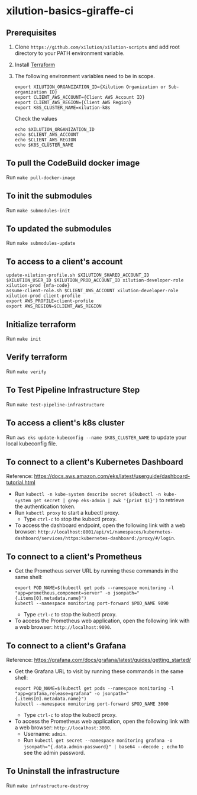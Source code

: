 # xilution-basics-giraffe-ci

## Prerequisites

1. Clone `https://github.com/xilution/xilution-scripts` and add root directory to your PATH environment variable.
1. Install [Terraform](https://www.terraform.io/)
1. The following environment variables need to be in scope.
    ```
    export XILUTION_ORGANIZATION_ID={Xilution Organization or Sub-organization ID}
    export CLIENT_AWS_ACCOUNT={Client AWS Account ID}
    export CLIENT_AWS_REGION={Client AWS Region}
    export K8S_CLUSTER_NAME=xilution-k8s
    
    ```

    Check the values
    ```
    echo $XILUTION_ORGANIZATION_ID
    echo $CLIENT_AWS_ACCOUNT
    echo $CLIENT_AWS_REGION
    echo $K8S_CLUSTER_NAME
    
    ```

## To pull the CodeBuild docker image

Run `make pull-docker-image`

## To init the submodules

Run `make submodules-init`

## To updated the submodules

Run `make submodules-update`

## To access to a client's account

```
update-xilution-profile.sh $XILUTION_SHARED_ACCOUNT_ID $XILUTION_USER_ID $XILUTION_PROD_ACCOUNT_ID xilution-developer-role xilution-prod {mfa-code}
assume-client-role.sh $CLIENT_AWS_ACCOUNT xilution-developer-role xilution-prod client-profile
export AWS_PROFILE=client-profile
export AWS_REGION=$CLIENT_AWS_REGION
```

## Initialize terraform

Run `make init`

## Verify terraform

Run `make verify`

## To Test Pipeline Infrastructure Step

Run `make test-pipeline-infrastructure`

## To access a client's k8s cluster

Run `aws eks update-kubeconfig --name $K8S_CLUSTER_NAME` to update your local kubeconfig file.

## To connect to a client's Kubernetes Dashboard

Reference: https://docs.aws.amazon.com/eks/latest/userguide/dashboard-tutorial.html

* Run `kubectl -n kube-system describe secret $(kubectl -n kube-system get secret | grep eks-admin | awk '{print $1}')` to retrieve the authentication token.
* Run `kubectl proxy` to start a kubectl proxy.
    * Type `ctrl-c` to stop the kubectl proxy.
* To access the dashboard endpoint, open the following link with a web browser: `http://localhost:8001/api/v1/namespaces/kubernetes-dashboard/services/https:kubernetes-dashboard:/proxy/#/login`.

## To connect to a client's Prometheus

* Get the Prometheus server URL by running these commands in the same shell:
    ```
    export POD_NAME=$(kubectl get pods --namespace monitoring -l "app=prometheus,component=server" -o jsonpath="{.items[0].metadata.name}")
    kubectl --namespace monitoring port-forward $POD_NAME 9090
    
    ```
    * Type `ctrl-c` to stop the kubectl proxy.
* To access the Prometheus web application, open the following link with a web browser: `http://localhost:9090`.

## To connect to a client's Grafana

Reference: https://grafana.com/docs/grafana/latest/guides/getting_started/

* Get the Grafana URL to visit by running these commands in the same shell:
    ```
    export POD_NAME=$(kubectl get pods --namespace monitoring -l "app=grafana,release=grafana" -o jsonpath="{.items[0].metadata.name}")
    kubectl --namespace monitoring port-forward $POD_NAME 3000
    
    ```
    * Type `ctrl-c` to stop the kubectl proxy.
* To access the Prometheus web application, open the following link with a web browser: `http://localhost:3000`.
    * Username: `admin`.
    * Run `kubectl get secret --namespace monitoring grafana -o jsonpath="{.data.admin-password}" | base64 --decode ; echo` to see the admin password.

## To Uninstall the infrastructure

Run `make infrastructure-destroy`
